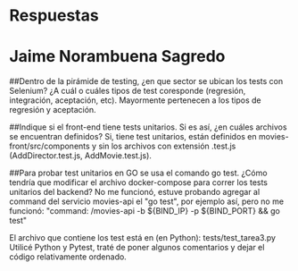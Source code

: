 # Respuestas
# Jaime Norambuena Sagredo

##Dentro de la pirámide de testing, ¿en que sector se ubican los tests con Selenium? ¿A cuál o cuáles tipos de test coresponde (regresión, integración, aceptación, etc).
Mayormente pertenecen a los tipos de regresión y aceptación.

##Indique si el front-end tiene tests unitarios. Si es así, ¿en cuáles archivos se encuentran definidos?
Si, tiene test unitarios, están definidos en movies-front/src/components y sin los archivos con extensión .test.js (AddDirector.test.js, AddMovie.test.js).

##Para probar test unitarios en GO se usa el comando go test. ¿Cómo tendría que modificar el archivo docker-compose para correr los tests unitarios del backend?
No me funcionó, estuve probando agregar al command del servicio movies-api el "go test", por ejemplo así, pero no me funcionó: "command: /movies-api -b ${BIND_IP} -p ${BIND_PORT} && go test"

El archivo que contiene los test está en (en Python): tests/test_tarea3.py
Utilicé Python y Pytest, traté de poner algunos comentarios y dejar el código relativamente ordenado.